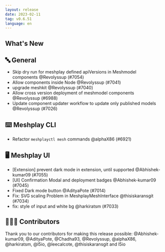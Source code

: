 ```yaml
---
layout: release
date: 2023-02-11
tag: v0.6.51
language: en
---
```


## What's New
## 🔤 General
- Skip dry run for meshplay defined apiVersions in Meshmodel components @Revolyssup (#7054)
- Allow components inside Node @Revolyssup (#7041)
- upgrade meshkit @Revolyssup (#7040)
- Allow cross version deployment of meshmodel components @Revolyssup (#6988)
- Update component updater workflow to update only published models @Revolyssup (#7026)

## ⌨️ Meshplay CLI

- Refactor `meshplayctl mesh` commands @alphaX86 (#6921)

## 🖥 Meshplay UI

- [Extension] prevent dark mode in extension, until supported @Abhishek-kumar09 (#7055)
- [UI] Confirmation Modal and deployment badges @Abhishek-kumar09 (#7045)
- Fixed Dark mode button @AdityaPote (#7014)
-  Fix: SVG scaling Problem in MeshplayMeshInterface  @thisiskaransgit (#7034)
- fix: style of input and white bg @harkiratsm (#7033)

## 👨🏽‍💻 Contributors

Thank you to our contributors for making this release possible:
@Abhishek-kumar09, @AdityaPote, @Chadha93, @Revolyssup, @alphaX86, @harkiratsm, @l5io, @leecalcote, @thisiskaransgit and l5io
